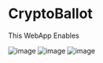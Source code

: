 # CryptoBallot

This WebApp Enables 





![image](https://user-images.githubusercontent.com/56771531/223534770-58602153-5826-4e92-9a93-353d666fa36e.png)
![image](https://user-images.githubusercontent.com/56771531/223534820-80cd9524-ed90-488c-a8c7-ed2310f00d3e.png)
![image](https://user-images.githubusercontent.com/56771531/223534850-c2632b73-2b45-4451-b24d-1ba31293199b.png)
